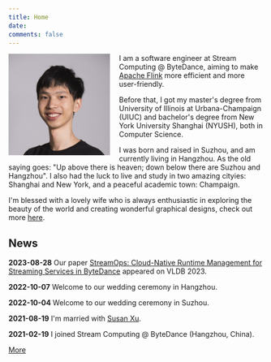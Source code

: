 ```yaml
---
title: Home
date:
comments: false
---
```


<img style="float: left; padding-right: 18px;" width="200" height="200" src="files/portrait.jpg">

I am a software engineer at Stream Computing @ ByteDance, aiming to make [Apache Flink](https://flink.apache.org/) more efficient and more user-friendly.

Before that, I got my master's degree from University of Illinois at Urbana-Champaign (UIUC) and bachelor's degree from New York University Shanghai (NYUSH), both in Computer Science.

I was born and raised in Suzhou, and am currently living in Hangzhou. As the old saying goes: "Up above there is heaven; down below there are Suzhou and Hangzhou". I also had the luck to live and study in two amazing cityies: Shanghai and New York, and a peaceful academic town: Champaign.

I'm blessed with a lovely wife who is always enthusiastic in exploring the beauty of the world and creating wonderful graphical designs, check out more [here](https://susanxx.com/).

## News

**2023-08-28**
Our paper [StreamOps: Cloud-Native Runtime Management for Streaming Services in ByteDance](https://www.vldb.org/pvldb/vol16/p3501-mao.pdf) appeared on VLDB 2023.

**2022-10-07**
Welcome to our wedding ceremony in Hangzhou.

**2022-10-04**
Welcome to our wedding ceremony in Suzhou.

**2021-08-19**
I'm married with [Susan Xu](https://susanxx.com/).

**2021-02-19**
I joined Stream Computing @ ByteDance (Hangzhou, China).

[More](/updates.html)
